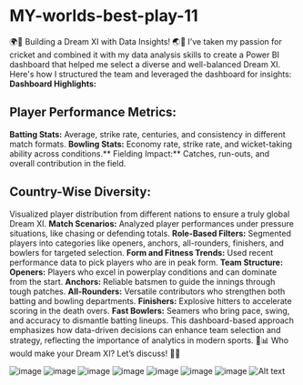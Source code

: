 # MY-worlds-best-play-11
🌍🏏 Building a Dream XI with Data Insights! 🌏🏏
I’ve taken my passion for cricket and combined it with my data analysis skills to create a Power BI dashboard that helped me select a diverse and well-balanced Dream XI. Here's how I structured the team and leveraged the dashboard for insights:
**Dashboard Highlights:**
## Player Performance Metrics:
**Batting Stats:** Average, strike rate, centuries, and consistency in different match formats.
****Bowling Stats:**** Economy rate, strike rate, and wicket-taking ability across conditions.**
Fielding Impact:** Catches, run-outs, and overall contribution in the field.
## Country-Wise Diversity:
Visualized player distribution from different nations to ensure a truly global Dream XI.
**Match Scenarios:**
Analyzed player performances under pressure situations, like chasing or defending totals.
**Role-Based Filters:**
Segmented players into categories like openers, anchors, all-rounders, finishers, and bowlers for targeted selection.
**Form and Fitness Trends:**
Used recent performance data to pick players who are in peak form.
**Team Structure:**
**Openers:** Players who excel in powerplay conditions and can dominate from the start.
**Anchors:** Reliable batsmen to guide the innings through tough patches.
**All-Rounders:** Versatile contributors who strengthen both batting and bowling departments.
**Finishers:** Explosive hitters to accelerate scoring in the death overs.
**Fast Bowlers:** Seamers who bring pace, swing, and accuracy to dismantle batting lineups.
This dashboard-based approach emphasizes how data-driven decisions can enhance team selection and strategy, reflecting the importance of analytics in modern sports. 🏏📊
Who would make your Dream XI? Let’s discuss! 🤔💬

![image](https://github.com/user-attachments/assets/58520d48-f4c2-41d5-a7c4-8ab76403ac28)
![image](https://github.com/user-attachments/assets/edbba657-0cb6-41e0-9864-581ae1d4af90)
![image](https://github.com/user-attachments/assets/e9b80ffc-bc6d-4f3f-b033-cf586a3899b8)
![image](https://github.com/user-attachments/assets/a209e00e-2051-4e95-8f35-0d4dd7d1c266)
![image](https://github.com/user-attachments/assets/3cedc66a-2da4-4c79-9841-2a4072e4e168)
![image](https://github.com/user-attachments/assets/a76dcf1c-a809-4073-853a-e9d377a8786f)
![image](https://github.com/user-attachments/assets/9654255c-c9f2-4405-97ff-bb4297a006b0)
![Alt text](https://1drv.ms/i/c/7f83dfb573ca445b/EQkOnzy0539CjvFs1_TgDRUBgEVNsk_WY5bUu2LucjAewQ?e=NBMA7Y)


